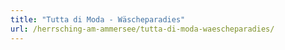 ```yaml
---
title: "Tutta di Moda - Wäscheparadies"
url: /herrsching-am-ammersee/tutta-di-moda-waescheparadies/
---
```

